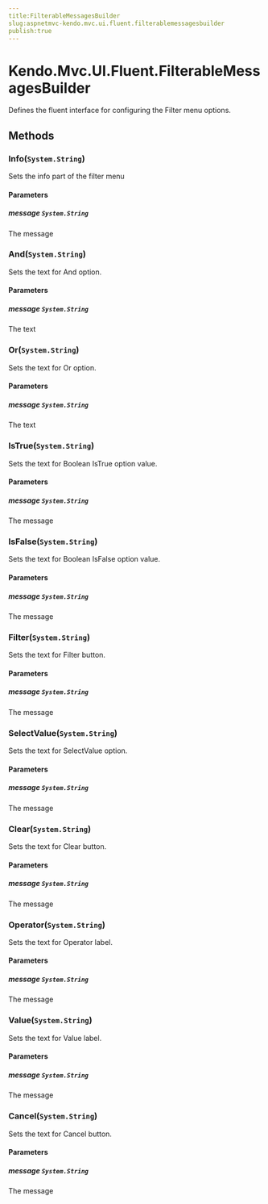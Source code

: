 ```yaml
---
title:FilterableMessagesBuilder
slug:aspnetmvc-kendo.mvc.ui.fluent.filterablemessagesbuilder
publish:true
---
```


# Kendo.Mvc.UI.Fluent.FilterableMessagesBuilder
Defines the fluent interface for configuring the Filter menu options.



## Methods

### Info(`System.String`)
Sets the info part of the filter menu


#### Parameters

##### message `System.String`
The message





### And(`System.String`)
Sets the text for And option.


#### Parameters

##### message `System.String`
The text





### Or(`System.String`)
Sets the text for Or option.


#### Parameters

##### message `System.String`
The text





### IsTrue(`System.String`)
Sets the text for Boolean IsTrue option value.


#### Parameters

##### message `System.String`
The message





### IsFalse(`System.String`)
Sets the text for Boolean IsFalse option value.


#### Parameters

##### message `System.String`
The message





### Filter(`System.String`)
Sets the text for Filter button.


#### Parameters

##### message `System.String`
The message





### SelectValue(`System.String`)
Sets the text for SelectValue option.


#### Parameters

##### message `System.String`
The message





### Clear(`System.String`)
Sets the text for Clear button.


#### Parameters

##### message `System.String`
The message





### Operator(`System.String`)
Sets the text for Operator label.


#### Parameters

##### message `System.String`
The message





### Value(`System.String`)
Sets the text for Value label.


#### Parameters

##### message `System.String`
The message





### Cancel(`System.String`)
Sets the text for Cancel button.


#### Parameters

##### message `System.String`
The message






